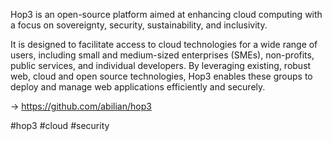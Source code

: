 
Hop3 is an open-source platform aimed at enhancing cloud computing with a focus on sovereignty, security, sustainability, and inclusivity.

It is designed to facilitate access to cloud technologies for a wide range of users, including small and medium-sized enterprises (SMEs), non-profits, public services, and individual developers. By leveraging existing, robust web, cloud and open source technologies, Hop3 enables these groups to deploy and manage web applications efficiently and securely.

→ <https://github.com/abilian/hop3>

<!-- Keywords -->
#hop3 #cloud #security
<!-- /Keywords -->
